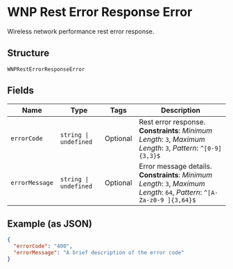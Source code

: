 
# WNP Rest Error Response Error

Wireless network performance rest error response.

## Structure

`WNPRestErrorResponseError`

## Fields

| Name | Type | Tags | Description |
|  --- | --- | --- | --- |
| `errorCode` | `string \| undefined` | Optional | Rest error response.<br>**Constraints**: *Minimum Length*: `3`, *Maximum Length*: `3`, *Pattern*: `^[0-9]{3,3}$` |
| `errorMessage` | `string \| undefined` | Optional | Error message details.<br>**Constraints**: *Minimum Length*: `3`, *Maximum Length*: `64`, *Pattern*: `^[A-Za-z0-9 ]{3,64}$` |

## Example (as JSON)

```json
{
  "errorCode": "400",
  "errorMessage": "A brief description of the error code"
}
```

